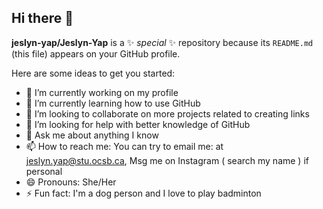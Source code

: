 ## Hi there 👋

**jeslyn-yap/Jeslyn-Yap** is a ✨ _special_ ✨ repository because its `README.md` (this file) appears on your GitHub profile.

Here are some ideas to get you started:

- 🔭 I’m currently working on my profile
- 🌱 I’m currently learning how to use GitHub
- 👯 I’m looking to collaborate on more projects related to creating links 
- 🤔 I’m looking for help with better knowledge of GitHub
- 💬 Ask me about anything I know 
- 📫 How to reach me: You can try to email me: at jeslyn.yap@stu.ocsb.ca, Msg me on Instagram ( search my name ) if personal 
- 😄 Pronouns: She/Her
- ⚡ Fun fact: I'm a dog person and I love to play badminton 
